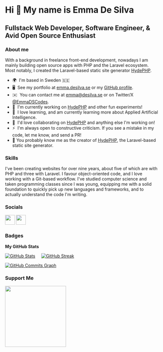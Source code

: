 Hi 👋 My name is Emma De Silva
==============================

Fullstack Web Developer, Software Engineer, & Avid Open Source Enthusiast
-------------------------------------------------------------------------

### About me

With a background in freelance front-end development, nowadays I am mainly building open source apps with PHP and the Laravel ecosystem. Most notably, I created the Laravel-based static site generator [HydePHP](https://github.com/hydephp/hyde).

* 🌍  I'm based in Sweden 🇸🇪
* 🖥️  See my portfolio at [emma.desilva.se](https://emma.desilva.se) or my [GitHub profile](https://github.com/emmadesilva).
* ✉️  You can contact me at [emma@desilva.se](mailto:emma@desilva.se) or on Twitter/X [@EmmaDSCodes](https://twitter.com/EmmaDSCodes).
* 🚀  I'm currently working on [HydePHP](https://hydephp.com) and other fun experiments!
* 🧠  I love learning, and am currently learning more about Applied Artificial Intelligence.
* 🤝  I'd love collaborating on [HydePHP](https://github.com/hydephp/hyde) and anything else I'm working on!
* ⚡  I'm always open to constructive criticism. If you see a mistake in my code, let me know, and send a PR!
* 🎩  You probably know me as the creator of [HydePHP](https://github.com/hydephp/hyde), the Laravel-based static site generator.

<!-- 
<a href="https://www.twitter.com/EmmaDSCodes" target="_blank" rel="noreferrer"><img
src="https://img.shields.io/badge/dynamic/json?url=https%3A%2F%2Fgit.desilva.se%2Fstats%2Fdata.json&query=%24.twitter.followers&style=for-the-badge&logo=twitter&label=FOLLOW%20%40EmmaDSCodes&labelColor=1c1917&color=3382ed"
/></a><a href="https://www.github.com/emmadesilva" target="_blank" rel="noreferrer"><img
src="https://img.shields.io/github/followers/emmadesilva?logo=github&style=for-the-badge&color=3382ed&labelColor=1c1917" /></a> -->

### Skills

I've been creating websites for over nine years, about five of which are with PHP and three with Laravel. I favour object-oriented code, and I love working with a Git-based workflow. I've studied computer science and taken programming classes since I was young, equipping me with a solid foundation to quickly pick up new languages and frameworks, and to actually understand the code I'm writing.

### Socials

<p align="left">
<a href="https://www.github.com/emmadesilva" target="_blank" rel="noreferrer"><img src="https://raw.githubusercontent.com/danielcranney/readme-generator/main/public/icons/socials/github.svg" width="32" height="32" /></a>
<a href="https://www.twitter.com/EmmaDSCodes" target="_blank" rel="noreferrer"><img src="https://raw.githubusercontent.com/danielcranney/readme-generator/main/public/icons/socials/twitter.svg" width="32" height="32" /></a>
</p>

<!-- GITHUB ONLY START -->

### Badges

<b>My GitHub Stats</b>

<p>
<a href="http://www.github.com/emmadesilva"><img src="https://cdn.desilva.se/dyn/readme-image-proxy.php?image=githubStats" alt="GitHub Stats" /></a>
  &nbsp;&nbsp;&nbsp;
<a href="http://www.github.com/emmadesilva"><img src="https://cdn.desilva.se/dyn/readme-image-proxy.php?image=githubStreaks" alt="GitHub Streak" /></a>
</p>

<a href="http://www.github.com/emmadesilva"><img src="https://cdn.desilva.se/dyn/readme-image-proxy.php?image=githubCommitsGraph" alt="GitHub Commits Graph" /></a>

<!-- <a href="https://github.com/emmadesilva"><img src="https://cdn.desilva.se/dyn/readme-image-proxy.php?image=githubTopLangs" alt="Top Languages" /></a> -->

<!--
<b>Top Repositories</b>
<div width="100%" align="center"><a href="https://github.com/emmadesilva/mutual-aid-app" align="left"><img align="left" width="45%" src="https://cdn.desilva.se/dyn/readme-image-proxy.php?image=githubTopRepos" /></a></div><br /><br /><br /><br /><br /><br /><br />
-->

<!-- GITHUB ONLY END -->

### Support Me

<a href="https://www.buymeacoffee.com/caen"><img src="https://cdn.buymeacoffee.com/buttons/v2/default-yellow.png" width="200" /></a>

